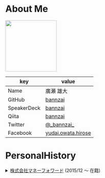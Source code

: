 # About Me
  
<img width="160px" src="https://avatars3.githubusercontent.com/u/10897361?s=400&u=f1cd0d99b3913476fe7bdcb6d4934105df2aa15f&v=4" />

|key|value|
|---|-----|
|Name| 廣瀬 雄大|
|GitHub|[bannzai](https://github.com/bannzai)|
|SpeakerDeck|[bannzai](https://speakerdeck.com/bannzai/)|
|Qiita|[bannzai](http://qiita.com/bannzai)|
|Twitter|[@\_bannzai\_](https://twitter.com/_bannzai_)| 
|Facebook|[yudai.owata.hirose](https://www.facebook.com/yudai.owata.hirose)

# PersonalHistory
<details> 
  <summary>
    <a href="https://corp.moneyforward.com/aboutus/"> 株式会社マネーフォワード</a> (2015/12 〜 在籍)
  </summary>
  <div>
  <details>
  <summary>
  <a href="https://itunes.apple.com/us/app/apple-store/id1062808085?mt=8"> MFクラウド経費]</a>iOSアプリ開発を担当  (2015/12 〜 2016/3)
  </summary>
  <div>
  <details>
  <summary>
  開発について
  </summary>
  <div>
    ### iOS  
    - Swift   
    - Xcode  
    - Cocoapods  
    - Carthage  
    ### チーム共通  
    - Git  
    - GitHub  
    - コードレビュー  
    - Zeplin  
    - Sketch  
    ### ライブラリ  
    - Realm  
    - R.swift  
    - SwiftBond  
    - SwiftTask  
  </div>
  </details>
  <details>
  <summary>
  工夫していた点・悩んだ点
  </summary>
  <div>
  </div>
  </details>
  </div>
  </details>

- 
  </div>
</details>



